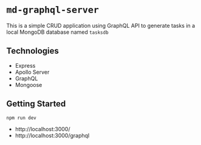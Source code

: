 # `md-graphql-server`
This is a simple CRUD application using GraphQL API to generate tasks in a local MongoDB database named `tasksdb`

## Technologies
* Express
* Apollo Server
* GraphQL
* Mongoose

## Getting Started
```
npm run dev
```

* http://localhost:3000/
* http://localhost:3000/graphql
